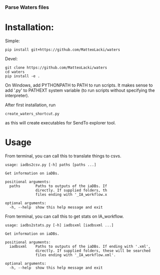 ### Parse Waters files

# Installation:

Simple:
```{bash}
pip install git+https://github.com/MatteoLacki/waters
```

Devel:
```{bash}
git clone https://github.com/MatteoLacki/waters
cd waters
pip install -e .
```

On Windows, add PYTHONPATH to PATH to run scripts.
It makes sense to add '.py' to PATHEXT system variable (to run scripts without specifying the interpreter).

After first installation, run
```{batch}
create_waters_shortcut.py
```
as this will create executables for SendTo explorer tool.


# Usage
From terminal, you can call this to translate things to csvs.

```{batch}
usage: iadbs2csv.py [-h] paths [paths ...]

Get information on iaDBs.

positional arguments:
  paths       Paths to outputs of the iaDBs. If
              directly. If supplied folders, th
              files ending with '_IA_workflow.x

optional arguments:
  -h, --help  show this help message and exit
```


From terminal, you can call this to get stats on IA_workflow.
```{batch}
usage: iadbs2stats.py [-h] iadbsxml [iadbsxml ...]

Get information on iaDBs.

positional arguments:
  iadbsxml    Paths to outputs of the iaDBs. If ending with '.xml',
              directly. If supplied folders, these will be searched
              files ending with '_IA_workflow.xml'.

optional arguments:
  -h, --help  show this help message and exit
```